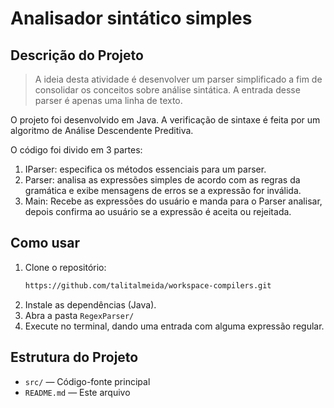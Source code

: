 # Analisador sintático simples

## Descrição do Projeto

> A ideia desta atividade é desenvolver um parser simplificado a fim de consolidar os
conceitos sobre análise sintática. A entrada desse parser é apenas uma linha de texto.

O projeto foi desenvolvido em Java. A verificação de sintaxe é feita por um algoritmo de Análise Descendente Preditiva.

O código foi divido em 3 partes: 

1. IParser: especifica os métodos essenciais para um parser.
2. Parser: analisa as expressões simples de acordo com as regras da gramática e exibe mensagens de erros se a expressão for inválida.
3. Main: Recebe as expressões do usuário e manda para o Parser analisar, depois confirma ao usuário se a expressão é aceita ou rejeitada.

## Como usar

1. Clone o repositório:
    ```bash
    https://github.com/talitalmeida/workspace-compilers.git
    ```
2. Instale as dependências (Java).
3. Abra a pasta `RegexParser/`
3. Execute no terminal, dando uma entrada com alguma expressão regular.

## Estrutura do Projeto

- `src/` — Código-fonte principal
- `README.md` — Este arquivo